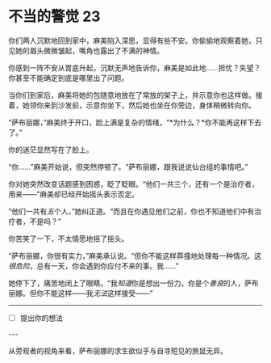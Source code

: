 # 不当的警觉 23

你们两人沉默地回到家中，麻美陷入深思，显得有些不安。你偷偷地观察着她，只见她的眉头微微皱起，嘴角也露出了不满的神情。

你感到一阵不安从胃底升起，沉默无声地告诉你，麻美是如此地……担忧？失望？你甚至不能确定到底是哪里出了问题。

当你们到家后，麻美将她的包随意地放在了常放的架子上，并示意你也这样做。接着，她领你来到沙发前，示意你坐下，然后她也坐在你旁边，身体稍微转向你。

“萨布丽娜，”麻美终于开口，脸上满是复杂的情绪，“*为什么？*你不能再这样下去了。”

你的迷茫显然写在了脸上。

“你……”麻美开始说，但突然停顿了。“萨布丽娜，跟我说说仙台组的事情吧。”

你对她突然改变话题感到困惑，眨了眨眼。“他们一共三个，还有一个是治疗者，用来——”麻美却已经开始摇头表示否定。

“他们一共有*五*个人，”她纠正道。“而且在你遇见他们之前，你也不知道他们中有治疗者，不是吗？”

你苦笑了一下，不太情愿地摇了摇头。

“萨布丽娜，你很有实力，”麻美承认说。“但你不能这样莽撞地处理每一种情况。这*很危险*，总有一天，你会遇到你应付不来的事。我……”

她停下了，痛苦地闭上了眼睛。“我*知道*你是想出一份力。你是个*善良*的人，萨布丽娜。但你不能这样——我*无法*这样接受——”

---

- [ ] 提出你的想法

---​

从旁观者的视角来看，萨布丽娜的求生欲似乎与自寻短见的旅鼠无异。
